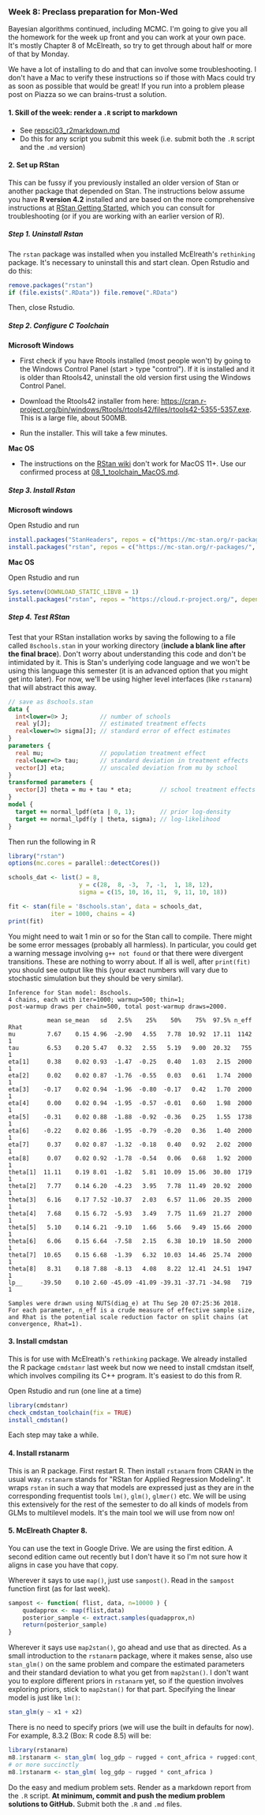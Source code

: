 ### Week 8: Preclass preparation for Mon-Wed

Bayesian algorithms continued, including MCMC. I'm going to give you all the homework for the week up front and you can work at your own pace. It's mostly Chapter 8 of McElreath, so try to get through about half or more of that by Monday.

We have a lot of installing to do and that can involve some troubleshooting. I don't have a Mac to verify these instructions so if those with Macs could try as soon as possible that would be great! If you run into a problem please post on Piazza so we can brains-trust a solution.

#### 1. Skill of the week: render a `.R` script to markdown

* See [repsci03_r2markdown.md](skills_tutorials/repsci03_r2markdown.md)
* Do this for any script you submit this week (i.e. submit both the `.R` script and the `.md` version)

#### 2. Set up RStan

This can be fussy if you previously installed an older version of Stan or another package that depended on Stan. The instructions below assume you have **R version 4.2** installed and are based on the more comprehensive instructions at [RStan Getting Started](https://github.com/stan-dev/rstan/wiki/RStan-Getting-Started), which you can consult for troubleshooting (or if you are working with an earlier version of R).

##### Step 1. Uninstall Rstan

The `rstan` package was installed when you installed McElreath's `rethinking` package. It's necessary to uninstall this and start clean. Open Rstudio and do this:

```r
remove.packages("rstan")
if (file.exists(".RData")) file.remove(".RData")
```

Then, close Rstudio.

##### Step 2. Configure C Toolchain

**Microsoft Windows**

* First check if you have Rtools installed (most people won't) by going to the Windows Control Panel (start > type "control"). If it is installed and it is older than Rtools42, uninstall the old version first using the Windows Control Panel.

* Download the Rtools42 installer from here: https://cran.r-project.org/bin/windows/Rtools/rtools42/files/rtools42-5355-5357.exe. This is a large file, about 500MB.

* Run the installer. This will take a few minutes.

**Mac OS**

* The instructions on the [RStan wiki](https://github.com/stan-dev/rstan/wiki/Configuring-C---Toolchain-for-Mac) don't work for MacOS 11+. Use our confirmed process at [08_1_toolchain_MacOS.md](08_1_toolchain_MacOS.md).

##### Step 3. Install Rstan

**Microsoft windows**

Open Rstudio and run

```r
install.packages("StanHeaders", repos = c("https://mc-stan.org/r-packages/", getOption("repos")))
install.packages("rstan", repos = c("https://mc-stan.org/r-packages/", getOption("repos")))
```

**Mac OS**

Open Rstudio and run

```r
Sys.setenv(DOWNLOAD_STATIC_LIBV8 = 1)
install.packages("rstan", repos = "https://cloud.r-project.org/", dependencies = TRUE)
```

##### Step 4. Test RStan

Test that your RStan installation works by saving the following to a file called `8schools.stan` in your working directory (**include a blank line after the final brace**). Don't worry about understanding this code and don't be intimidated by it. This is Stan's underlying code language and we won't be using this language this semester (it is an advanced option that you might get into later). For now, we'll be using higher level interfaces (like `rstanarm`) that will abstract this away.

```stan
// save as 8schools.stan
data {
  int<lower=0> J;         // number of schools 
  real y[J];              // estimated treatment effects
  real<lower=0> sigma[J]; // standard error of effect estimates 
}
parameters {
  real mu;                // population treatment effect
  real<lower=0> tau;      // standard deviation in treatment effects
  vector[J] eta;          // unscaled deviation from mu by school
}
transformed parameters {
  vector[J] theta = mu + tau * eta;        // school treatment effects
}
model {
  target += normal_lpdf(eta | 0, 1);       // prior log-density
  target += normal_lpdf(y | theta, sigma); // log-likelihood
}
```

Then run the following in R

```r
library("rstan")
options(mc.cores = parallel::detectCores())

schools_dat <- list(J = 8,
                    y = c(28,  8, -3,  7, -1,  1, 18, 12),
                    sigma = c(15, 10, 16, 11,  9, 11, 10, 18))

fit <- stan(file = '8schools.stan', data = schools_dat,
            iter = 1000, chains = 4)
print(fit)
```

You might need to wait 1 min or so for the Stan call to compile. There might be some error messages (probably all harmless). In particular, you could get a warning message involving `g++ not found` or that there were divergent transitions. These are nothing to worry about. If all is well, after `print(fit)` you should see output like this (your exact numbers will vary due to stochastic simulation but they should be very similar).

```
Inference for Stan model: 8schools.
4 chains, each with iter=1000; warmup=500; thin=1;
post-warmup draws per chain=500, total post-warmup draws=2000.

           mean se_mean   sd   2.5%    25%    50%    75%  97.5% n_eff Rhat
mu         7.67    0.15 4.96  -2.90   4.55   7.78  10.92  17.11  1142    1
tau        6.53    0.20 5.47   0.32   2.55   5.19   9.00  20.32   755    1
eta[1]     0.38    0.02 0.93  -1.47  -0.25   0.40   1.03   2.15  2000    1
eta[2]     0.02    0.02 0.87  -1.76  -0.55   0.03   0.61   1.74  2000    1
eta[3]    -0.17    0.02 0.94  -1.96  -0.80  -0.17   0.42   1.70  2000    1
eta[4]     0.00    0.02 0.94  -1.95  -0.57  -0.01   0.60   1.98  2000    1
eta[5]    -0.31    0.02 0.88  -1.88  -0.92  -0.36   0.25   1.55  1738    1
eta[6]    -0.22    0.02 0.86  -1.95  -0.79  -0.20   0.36   1.40  2000    1
eta[7]     0.37    0.02 0.87  -1.32  -0.18   0.40   0.92   2.02  2000    1
eta[8]     0.07    0.02 0.92  -1.78  -0.54   0.06   0.68   1.92  2000    1
theta[1]  11.11    0.19 8.01  -1.82   5.81  10.09  15.06  30.80  1719    1
theta[2]   7.77    0.14 6.20  -4.23   3.95   7.78  11.49  20.92  2000    1
theta[3]   6.16    0.17 7.52 -10.37   2.03   6.57  11.06  20.35  2000    1
theta[4]   7.68    0.15 6.72  -5.93   3.49   7.75  11.69  21.27  2000    1
theta[5]   5.10    0.14 6.21  -9.10   1.66   5.66   9.49  15.66  2000    1
theta[6]   6.06    0.15 6.64  -7.58   2.15   6.38  10.19  18.50  2000    1
theta[7]  10.65    0.15 6.68  -1.39   6.32  10.03  14.46  25.74  2000    1
theta[8]   8.31    0.18 7.88  -8.13   4.08   8.22  12.41  24.51  1947    1
lp__     -39.50    0.10 2.60 -45.09 -41.09 -39.31 -37.71 -34.98   719    1

Samples were drawn using NUTS(diag_e) at Thu Sep 20 07:25:36 2018.
For each parameter, n_eff is a crude measure of effective sample size,
and Rhat is the potential scale reduction factor on split chains (at
convergence, Rhat=1).
```

#### 3. Install cmdstan

This is for use with McElreath's `rethinking` package. We already installed the R package `cmdstanr` last week but now we need to install cmdstan itself, which involves compiling its C++ program. It's easiest to do this from R.

Open Rstudio and run (one line at a time)

```r
library(cmdstanr)
check_cmdstan_toolchain(fix = TRUE)
install_cmdstan()
```

Each step may take a while.

#### 4. Install rstanarm

This is an R package. First restart R. Then install `rstanarm` from CRAN in the usual way. `rstanarm` stands for "RStan for Applied Regression Modeling". It wraps `rstan` in such a way that models are expressed just as they are in the corresponding frequentist tools `lm()`, `glm()`, `glmer()` etc. We will be using this extensively for the rest of the semester to do all kinds of models from GLMs to multilevel models. It's the main tool we will use from now on!

#### 5. McElreath Chapter 8.

You can use the text in Google Drive. We are using the first edition. A second edition came out recently but I don't have it so I'm not sure how it aligns in case you have that copy.

Wherever it says to use `map()`, just use `sampost()`. Read in the `sampost` function first (as for last week).

```r
sampost <- function( flist, data, n=10000 ) {
    quadapprox <- map(flist,data)
    posterior_sample <- extract.samples(quadapprox,n)
    return(posterior_sample)
}
```

Wherever it says use `map2stan()`, go ahead and use that as directed.  As a small introduction to the `rstanarm` package, where it makes sense, also use `stan_glm()` on the same problem and compare the estimated parameters and their standard deviation to what you get from `map2stan()`. I don't want you to explore different priors in `rstanarm` yet, so if the question involves exploring priors, stick to `map2stan()` for that part. Specifying the linear model is just like `lm()`: 

```r
stan_glm(y ~ x1 + x2)
```

There is no need to specify priors (we will use the built in defaults for now). For example, 8.3.2 (Box: R code 8.5) will be:

```r
library(rstanarm)
m8.1rstanarm <- stan_glm( log_gdp ~ rugged + cont_africa + rugged:cont_africa )
# or more succinctly
m8.1rstanarm <- stan_glm( log_gdp ~ rugged * cont_africa )
```

Do the easy and medium problem sets. Render as a markdown report from the `.R` script. **At minimum, commit and push the medium problem solutions to GitHub.** Submit both the `.R` and `.md` files.
